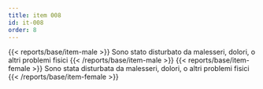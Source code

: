 ```yaml
---
title: item 008
id: it-008
order: 8
---
```

{{< reports/base/item-male >}}
  Sono stato disturbato da malesseri, dolori, o altri problemi fisici
{{< /reports/base/item-male >}}
{{< reports/base/item-female >}}
  Sono stata disturbata da malesseri, dolori, o altri problemi fisici
{{< /reports/base/item-female >}}